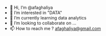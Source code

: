 - 👋 Hi, I’m @afaghaliya
- 👀 I’m interested in "DATA"
- 🌱 I’m currently learning data analytics
- 💞️ I’m looking to collaborate on ...
- 📫 How to reach me ? afaghaliya@gmail.com

<!---
afaghaliya/afaghaliya is a ✨ special ✨ repository because its `README.md` (this file) appears on your GitHub profile.
You can click the Preview link to take a look at your changes.
--->
